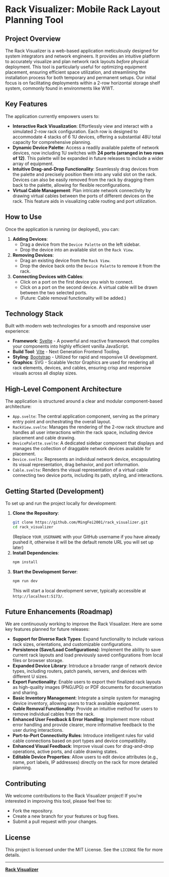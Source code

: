 # Rack Visualizer: Mobile Rack Layout Planning Tool

## Project Overview

The Rack Visualizer is a web-based application meticulously designed for system integrators and network engineers. It provides an intuitive platform to accurately visualize and plan network rack layouts *before* physical deployment. This tool is particularly useful for optimizing equipment placement, ensuring efficient space utilization, and streamlining the installation process for both temporary and permanent setups. Our initial focus is on facilitating deployments within a 2-row horizontal storage shelf system, commonly found in environments like WWT.

## Key Features

The application currently empowers users to:

*   **Interactive Rack Visualization**: Effortlessly view and interact with a simulated 2-row rack configuration. Each row is designed to accommodate 4 stacks of 6 1U devices, offering a substantial 48U total capacity for comprehensive planning.
*   **Dynamic Device Palette**: Access a readily available palette of network devices, now including 1U switches with **24 ports (arranged in two rows of 12)**. This palette will be expanded in future releases to include a wider array of equipment.
*   **Intuitive Drag-and-Drop Functionality**: Seamlessly drag devices from the palette and precisely position them into any valid slot on the rack. Devices can also be easily removed from the rack by dragging them back to the palette, allowing for flexible reconfigurations.
*   **Virtual Cable Management**: Plan intricate network connectivity by drawing virtual cables between the ports of different devices on the rack. This feature aids in visualizing cable routing and port utilization.

## How to Use

Once the application is running (or deployed), you can:

1.  **Adding Devices**:
    *   Drag a device from the `Device Palette` on the left sidebar.
    *   Drop the device into an available slot on the `Rack View`.
2.  **Removing Devices**:
    *   Drag an existing device from the `Rack View`.
    *   Drop the device back onto the `Device Palette` to remove it from the rack.
3.  **Connecting Devices with Cables**:
    *   Click on a port on the first device you wish to connect.
    *   Click on a port on the second device. A virtual cable will be drawn between the two selected ports.
    *   (Future: Cable removal functionality will be added.)

## Technology Stack

Built with modern web technologies for a smooth and responsive user experience:

*   **Framework**: [Svelte](https://svelte.dev/) - A powerful and reactive framework that compiles your components into highly efficient vanilla JavaScript.
*   **Build Tool**: [Vite](https://vitejs.dev/) - Next Generation Frontend Tooling.
*   **Styling**: [Bootstrap](https://getbootstrap.com/) - Utilized for rapid and responsive UI development.
*   **Graphics**: SVG - Scalable Vector Graphics are used for rendering all rack elements, devices, and cables, ensuring crisp and responsive visuals across all display sizes.

## High-Level Component Architecture

The application is structured around a clear and modular component-based architecture:

*   `App.svelte`: The central application component, serving as the primary entry point and orchestrating the overall layout.
*   `RackView.svelte`: Manages the rendering of the 2-row rack structure and handles all user interactions within the rack space, including device placement and cable drawing.
*   `DevicePalette.svelte`: A dedicated sidebar component that displays and manages the collection of draggable network devices available for placement.
*   `Device.svelte`: Represents an individual network device, encapsulating its visual representation, drag behavior, and port information.
*   `Cable.svelte`: Renders the visual representation of a virtual cable connecting two device ports, including its path, styling, and interactions.

## Getting Started (Development)

To set up and run the project locally for development:

1.  **Clone the Repository**:
    ```bash
    git clone https://github.com/MingFei2001/rack_visualizer.git
    cd rack_visualizer
    ```
    (Replace `YOUR_USERNAME` with your GitHub username if you have already pushed it, otherwise it will be the default remote URL you will set up later)
2.  **Install Dependencies**:
    ```bash
    npm install
    ```
3.  **Start the Development Server**:
    ```bash
    npm run dev
    ```
    This will start a local development server, typically accessible at `http://localhost:5173/`.

## Future Enhancements (Roadmap)

We are continuously working to improve the Rack Visualizer. Here are some key features planned for future releases:

*   **Support for Diverse Rack Types**: Expand functionality to include various rack sizes, orientations, and customizable configurations.
*   **Persistence (Save/Load Configurations)**: Implement the ability to save current rack layouts and load previously saved configurations from local files or browser storage.
*   **Expanded Device Library**: Introduce a broader range of network device types, including routers, patch panels, servers, and devices with different U sizes.
*   **Export Functionality**: Enable users to export their finalized rack layouts as high-quality images (PNG/JPG) or PDF documents for documentation and sharing.
*   **Basic Inventory Management**: Integrate a simple system for managing device inventory, allowing users to track available equipment.
*   **Cable Removal Functionality**: Provide an intuitive method for users to remove individual cables from the rack.
*   **Enhanced User Feedback & Error Handling**: Implement more robust error handling and provide clearer, more informative feedback to the user during interactions.
*   **Port-to-Port Connectivity Rules**: Introduce intelligent rules for valid cable connections based on port types and device compatibility.
*   **Enhanced Visual Feedback**: Improve visual cues for drag-and-drop operations, active ports, and cable drawing states.
*   **Editable Device Properties**: Allow users to edit device attributes (e.g., name, port labels, IP addresses) directly on the rack for more detailed planning.

## Contributing

We welcome contributions to the Rack Visualizer project! If you're interested in improving this tool, please feel free to:

*   Fork the repository.
*   Create a new branch for your features or bug fixes.
*   Submit a pull request with your changes.

## License

This project is licensed under the MIT License. See the `LICENSE` file for more details.

---

**[Rack Visualizer](https://github.com/YOUR_USERNAME/rack_visualizer)**
